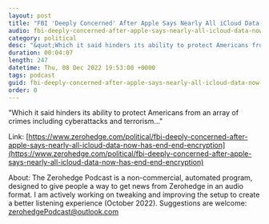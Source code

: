```yaml
---
layout: post
title: "FBI 'Deeply Concerned' After Apple Says Nearly All iCloud Data Now Has End-to-End Encryption"
audio: fbi-deeply-concerned-after-apple-says-nearly-all-icloud-data-now-has-end-end-encryption-0
category: political
desc: "&quot;Which it said hinders its ability to protect Americans from an array of crimes including cyberattacks and terrorism...&quot;"
duration: 00:04:07
length: 247
datetime: Thu, 08 Dec 2022 19:53:00 +0000
tags: podcast
guid: fbi-deeply-concerned-after-apple-says-nearly-all-icloud-data-now-has-end-end-encryption-0
order: 0
---
```

&quot;Which it said hinders its ability to protect Americans from an array of crimes including cyberattacks and terrorism...&quot;

Link: [https://www.zerohedge.com/political/fbi-deeply-concerned-after-apple-says-nearly-all-icloud-data-now-has-end-end-encryption](https://www.zerohedge.com/political/fbi-deeply-concerned-after-apple-says-nearly-all-icloud-data-now-has-end-end-encryption)

About: The Zerohedge Podcast is a non-commercial, automated program, designed to give people a way to get news from Zerohedge in an audio format.  I am actively working on tweaking and improving the setup to create a better listening experience (October 2022).  Suggestions are welcome: [zerohedgePodcast@outlook.com](mailto:zerohedgePodcast@outlook.com)